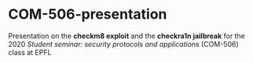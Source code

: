 # COM-506-presentation
Presentation on the **checkm8 exploit** and the **checkra1n jailbreak** for the 2020 *Student seminar: security protocols and applications* (COM-506) class at EPFL
